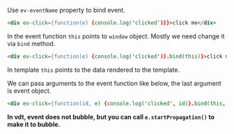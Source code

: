 Use `ev-eventName` property to bind event.

```html
<div ev-click={function(e) {console.log('clicked')}}>click me</div>
```

In the event function `this` points to `window` object. Mostly we need change it via `bind` method.

```html
<div ev-click={function(e) {console.log('clicked')}.bind(this)}>click me</div>
```

In template `this` points to the data rendered to the template.

We can pass arguments to the event function like below, the last argument is event object.

```html
<div ev-click={function(id, e) {console.log('clicked', id)}.bind(this, 1)}>click me</div>
```

__In vdt, event does not bubble, but you can call `e.startPropagation()` to make it to bubble.__
